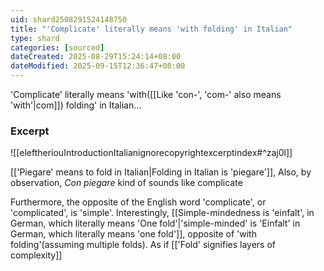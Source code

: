 ```yaml
---
uid: shard2508291524148750
title: "'Complicate' literally means 'with folding' in Italian"
type: shard
categories: [sourced]
dateCreated: 2025-08-29T15:24:14+08:00
dateModified: 2025-09-15T12:36:47+08:00
---
```

'Complicate' literally means 'with([[Like 'con-', 'com-' also means 'with'|com]]) folding' in Italian… 

### Excerpt
![[eleftheriouIntroductionItalianignorecopyrightexcerptindex#^zaj0l]]

[['Piegare' means to fold in Italian|Folding in Italian is 'piegare']], Also, by observation, *Con piegare* kind of sounds like complicate 

Furthermore, the opposite of the English word 'complicate', or 'complicated', is 'simple'. Interestingly, [[Simple-mindedness is 'einfalt', in German, which literally means 'One fold'|'simple-minded' is 'Einfalt' in German, which literally means 'one fold']], opposite of 'with folding'(assuming multiple folds). As if [['Fold' signifies layers of complexity]]